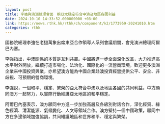 ```yaml
---
layout: post
title: 李強與澳洲總理會面　稱亞太穩定符合中澳及地區各國利益
date: 2024-10-10 14:33:52.000000000 +08:00
link: https://news.rthk.hk/rthk/ch/component/k2/1773959-20241010.htm
categories: rthk
---
```


國務院總理李強在老撾萬象出席東亞合作領導人系列會議期間，會見澳洲總理阿爾巴內塞。

李強指出，中澳關係的本質是互利共贏。中國將進一步全面深化改革，大力推進高水平對外開放，繼續打造市場化、法治化、國際化的一流營商環境，歡迎更多澳洲企業來中國投資興業，亦希望澳方能為中國企業赴澳投資經營提供公平、安全、非歧視、可預期的營商環境。

李強說，一個和平、穩定、繁榮的亞太符合中澳以及地區各國的共同利益，中方願同澳方一起努力，以實際行動維護亞太地區的和平穩定。

阿爾巴內塞表示，澳方願同中方進一步加強高層及各級別對話合作，深化經貿、綠色經濟、清潔能源、氣候變化、人文等領域合作。澳方堅持一個中國政策，願同中方在多邊領域加強協調，共同維護地區和世界和平、穩定與繁榮。
